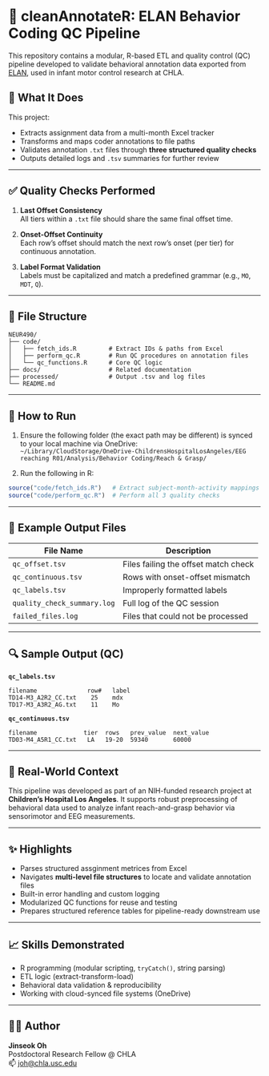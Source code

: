 # 🧹 cleanAnnotateR: ELAN Behavior Coding QC Pipeline

This repository contains a modular, R-based ETL and quality control (QC) pipeline developed to validate behavioral annotation data exported from [ELAN](https://archive.mpi.nl/tla/elan), used in infant motor control research at CHLA.

## 🧰 What It Does

This project:
- Extracts assignment data from a multi-month Excel tracker
- Transforms and maps coder annotations to file paths
- Validates annotation `.txt` files through **three structured quality checks**
- Outputs detailed logs and `.tsv` summaries for further review

---

## ✅ Quality Checks Performed

1. **Last Offset Consistency**  
   All tiers within a `.txt` file should share the same final offset time.

2. **Onset-Offset Continuity**  
   Each row’s offset should match the next row’s onset (per tier) for continuous annotation.

3. **Label Format Validation**  
   Labels must be capitalized and match a predefined grammar (e.g., `MO`, `MDT`, `Q`).

---

## 🧩 File Structure

```
NEUR490/
├── code/
│   ├── fetch_ids.R         # Extract IDs & paths from Excel
│   ├── perform_qc.R        # Run QC procedures on annotation files
│   └── qc_functions.R      # Core QC logic
├── docs/                   # Related documentation
├── processed/              # Output .tsv and log files
└── README.md
```

---

## 🚀 How to Run

1. Ensure the following folder (the exact path may be different) is synced to your local machine via OneDrive:  
   `~/Library/CloudStorage/OneDrive-ChildrensHospitalLosAngeles/EEG reaching R01/Analysis/Behavior Coding/Reach & Grasp/`

2. Run the following in R:

```r
source("code/fetch_ids.R")   # Extract subject-month-activity mappings
source("code/perform_qc.R")  # Perform all 3 quality checks
```

---

## 📁 Example Output Files

| File Name                      | Description                          |
|-------------------------------|--------------------------------------|
| `qc_offset.tsv`               | Files failing the offset match check |
| `qc_continuous.tsv`           | Rows with onset-offset mismatch      |
| `qc_labels.tsv`               | Improperly formatted labels          |
| `quality_check_summary.log`   | Full log of the QC session           |
| `failed_files.log`            | Files that could not be processed    |

---

## 🔍 Sample Output (QC)

**`qc_labels.tsv`**
```
filename              row#   label
TD14-M3_A2R2_CC.txt    25    mdx
TD17-M3_A3R2_AG.txt    11    Mo
```

**`qc_continuous.tsv`**
```
filename             tier  rows   prev_value  next_value
TD03-M4_A5R1_CC.txt   LA   19-20  59340       60000
```

---

## 📌 Real-World Context

This pipeline was developed as part of an NIH-funded research project at **Children’s Hospital Los Angeles**. It supports robust preprocessing of behavioral data used to analyze infant reach-and-grasp behavior via sensorimotor and EEG measurements.

---

## ✨ Highlights

- Parses structured assginment metrices from Excel
- Navigates **multi-level file structures** to locate and validate annotation files
- Built-in error handling and custom logging
- Modularized QC functions for reuse and testing
- Prepares structured reference tables for pipeline-ready downstream use

---

## 📈 Skills Demonstrated

- R programming (modular scripting, `tryCatch()`, string parsing)
- ETL logic (extract-transform-load)
- Behavioral data validation & reproducibility
- Working with cloud-synced file systems (OneDrive)

---

## 🧑‍💻 Author

**Jinseok Oh**  
Postdoctoral Research Fellow @ CHLA  
📫 [joh@chla.usc.edu](mailto:joh@chla.usc.edu)
